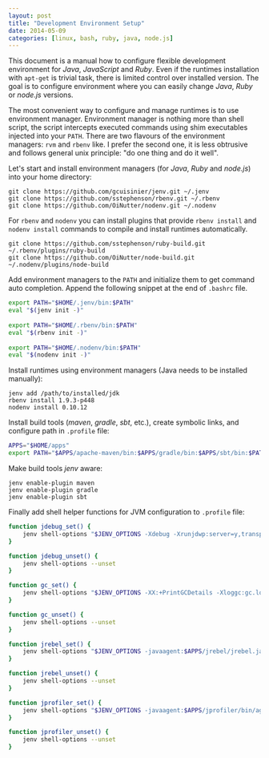 ```yaml
---
layout: post
title: "Development Environment Setup"
date: 2014-05-09
categories: [linux, bash, ruby, java, node.js]
---
```


This document is a manual how to configure flexible development environment for _Java_, _JavaScript_ and _Ruby_.
Even if the runtimes installation with `apt-get` is trivial task, there is limited control over installed version.
The goal is to configure environment where you can easily change _Java_, _Ruby_ or _node.js_ versions.

The most convenient way to configure and manage runtimes is to use environment manager.
Environment manager is nothing more than shell script, the script intercepts executed commands using shim executables injected into your `PATH`.
There are two flavours of the environment managers: `rvm` and `rbenv` like.
I prefer the second one, it is less obtrusive and follows general unix  principle: "do one thing and do it well".

Let's start and install environment managers (for _Java_, _Ruby_ and _node.js_) into your home directory:

``` console
git clone https://github.com/gcuisinier/jenv.git ~/.jenv
git clone https://github.com/sstephenson/rbenv.git ~/.rbenv
git clone https://github.com/OiNutter/nodenv.git ~/.nodenv
```

For `rbenv` and `nodenv` you can install plugins that provide `rbenv install` and `nodenv install` commands to compile and install runtimes automatically.

``` console
git clone https://github.com/sstephenson/ruby-build.git ~/.rbenv/plugins/ruby-build
git clone https://github.com/OiNutter/node-build.git ~/.nodenv/plugins/node-build
```

Add environment managers to the `PATH` and initialize them to get command auto completion.
Append the following snippet at the end of `.bashrc` file.

``` bash
export PATH="$HOME/.jenv/bin:$PATH"
eval "$(jenv init -)"
 
export PATH="$HOME/.rbenv/bin:$PATH"
eval "$(rbenv init -)"
 
export PATH="$HOME/.nodenv/bin:$PATH"
eval "$(nodenv init -)"
```

Install runtimes using environment managers (Java needs to be installed manually):

``` console
jenv add /path/to/installed/jdk
rbenv install 1.9.3-p448
nodenv install 0.10.12
```

Install build tools (_maven_, _gradle_, _sbt_, etc.), create symbolic links, and configure path in `.profile` file:

``` bash
APPS="$HOME/apps"
export PATH="$APPS/apache-maven/bin:$APPS/gradle/bin:$APPS/sbt/bin:$PATH"
```

Make build tools _jenv_ aware:

``` console
jenv enable-plugin maven
jenv enable-plugin gradle
jenv enable-plugin sbt
```

Finally add shell helper functions for JVM configuration to `.profile` file:

``` bash
function jdebug_set() {
    jenv shell-options "$JENV_OPTIONS -Xdebug -Xrunjdwp:server=y,transport=dt_socket,address=8000,suspend=n"
}

function jdebug_unset() {
    jenv shell-options --unset
}

function gc_set() {
    jenv shell-options "$JENV_OPTIONS -XX:+PrintGCDetails -Xloggc:gc.log"
}

function gc_unset() {
    jenv shell-options --unset
}

function jrebel_set() {
    jenv shell-options "$JENV_OPTIONS -javaagent:$APPS/jrebel/jrebel.jar -noverify"
}

function jrebel_unset() {
    jenv shell-options --unset
}

function jprofiler_set() {
    jenv shell-options "$JENV_OPTIONS -javaagent:$APPS/jprofiler/bin/agent.jar"
}

function jprofiler_unset() {
    jenv shell-options --unset
}
```
